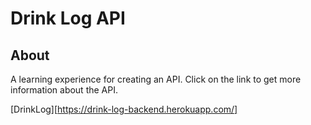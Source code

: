 # Drink Log API

## About
A learning experience for creating an API.
Click on the link to get more information about the API.

[DrinkLog][https://drink-log-backend.herokuapp.com/]


